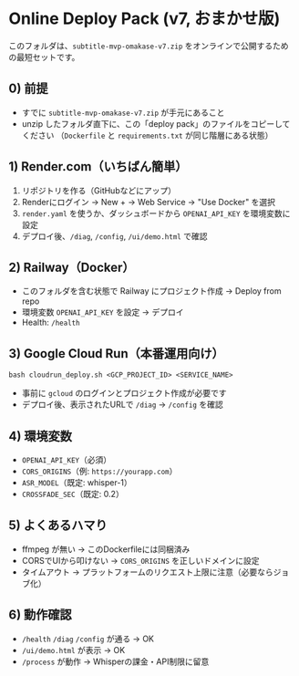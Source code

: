 # Online Deploy Pack (v7, おまかせ版)

このフォルダは、`subtitle-mvp-omakase-v7.zip` をオンラインで公開するための最短セットです。

## 0) 前提
- すでに `subtitle-mvp-omakase-v7.zip` が手元にあること
- unzip したフォルダ直下に、この「deploy pack」のファイルをコピーしてください
  （`Dockerfile` と `requirements.txt` が同じ階層にある状態）

## 1) Render.com（いちばん簡単）
1. リポジトリを作る（GitHubなどにアップ）
2. Renderにログイン → New + → Web Service → "Use Docker" を選択
3. `render.yaml` を使うか、ダッシュボードから `OPENAI_API_KEY` を環境変数に設定
4. デプロイ後、`/diag`, `/config`, `/ui/demo.html` で確認

## 2) Railway（Docker）
- このフォルダを含む状態で Railway にプロジェクト作成 → Deploy from repo
- 環境変数 `OPENAI_API_KEY` を設定 → デプロイ
- Health: `/health`

## 3) Google Cloud Run（本番運用向け）
```
bash cloudrun_deploy.sh <GCP_PROJECT_ID> <SERVICE_NAME>
```
- 事前に `gcloud` のログインとプロジェクト作成が必要です
- デプロイ後、表示されたURLで `/diag` → `/config` を確認

## 4) 環境変数
- `OPENAI_API_KEY`（必須）
- `CORS_ORIGINS`（例: `https://yourapp.com`）
- `ASR_MODEL`（既定: whisper-1）
- `CROSSFADE_SEC`（既定: 0.2）

## 5) よくあるハマり
- ffmpeg が無い → このDockerfileには同梱済み
- CORSでUIから叩けない → `CORS_ORIGINS` を正しいドメインに設定
- タイムアウト → プラットフォームのリクエスト上限に注意（必要ならジョブ化）

## 6) 動作確認
- `/health` `/diag` `/config` が通る → OK
- `/ui/demo.html` が表示 → OK
- `/process` が動作 → Whisperの課金・API制限に留意
